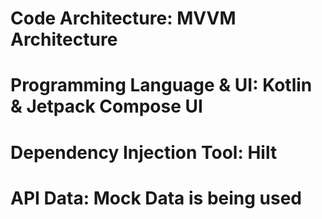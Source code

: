 # Code Architecture: MVVM Architecture
# Programming Language & UI: Kotlin & Jetpack Compose UI
# Dependency Injection Tool: Hilt
# API Data: Mock Data is being used
